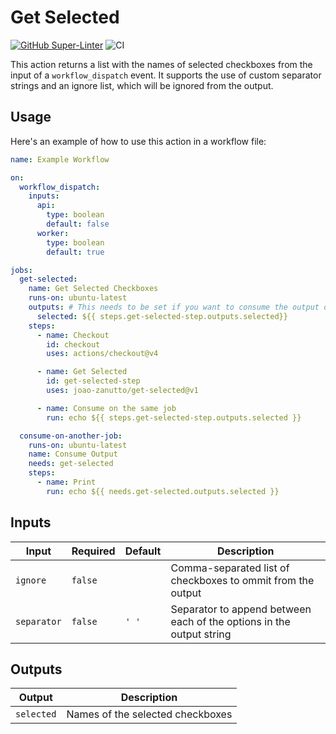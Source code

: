# Get Selected

[![GitHub Super-Linter](https://github.com/actions/hello-world-javascript-action/actions/workflows/linter.yml/badge.svg)](https://github.com/super-linter/super-linter)
![CI](https://github.com/actions/hello-world-javascript-action/actions/workflows/ci.yml/badge.svg)

This action returns a list with the names of selected checkboxes from the input
of a `workflow_dispatch` event. It supports the use of custom separator strings
and an ignore list, which will be ignored from the output.

## Usage

Here's an example of how to use this action in a workflow file:

```yaml
name: Example Workflow

on:
  workflow_dispatch:
    inputs:
      api:
        type: boolean
        default: false
      worker:
        type: boolean
        default: true

jobs:
  get-selected:
    name: Get Selected Checkboxes
    runs-on: ubuntu-latest
    outputs: # This needs to be set if you want to consume the output on another job
      selected: ${{ steps.get-selected-step.outputs.selected}}
    steps:
      - name: Checkout
        id: checkout
        uses: actions/checkout@v4

      - name: Get Selected
        id: get-selected-step
        uses: joao-zanutto/get-selected@v1

      - name: Consume on the same job
        run: echo ${{ steps.get-selected-step.outputs.selected }}

  consume-on-another-job:
    runs-on: ubuntu-latest
    name: Consume Output
    needs: get-selected
    steps:
      - name: Print
        run: echo ${{ needs.get-selected.outputs.selected }}
```

## Inputs

| Input       | Required | Default | Description                                                          |
| ----------- | -------- | ------- | -------------------------------------------------------------------- |
| `ignore`    | `false`  | ` `     | Comma-separated list of checkboxes to ommit from the output          |
| `separator` | `false`  | `' '`   | Separator to append between each of the options in the output string |

## Outputs

| Output     | Description                      |
| ---------- | -------------------------------- |
| `selected` | Names of the selected checkboxes |
